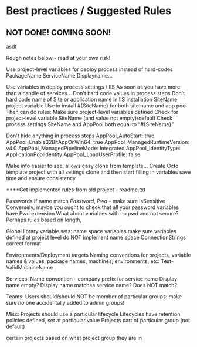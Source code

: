 
# Best practices / Suggested Rules

## NOT DONE!  COMING SOON!

asdf

Rough notes below - read at your own risk!

Use project-level variables for deploy process instead of hard-codes
PackageName
ServiceName
Displayname...

Use variables in deploy process settings / IIS
  As soon as you have more than a handle of services...
Don't hard code values in process steps
Don’t hard code name of Site or application name in IIS installation
SiteName project variable
Use in install #{SiteName} for both site name and app pool
Then can do rules:
Make sure project-level variables defined
Check for project-level variable SiteName (and value not empty)/default
Check process settings SiteName and AppPool both equal to “#{SiteName}”

Don't hide anything in process steps
  AppPool_AutoStart:              true
  AppPool_Enable32BitAppOnWin64:  true
  AppPool_ManagedRuntimeVersion:  v4.0
  AppPool_ManagedPipelineMode:    Integrated
  AppPool_IdentityType:           ApplicationPoolIdentity
  AppPool_LoadUserProfile:        false

Make info easier to see, allows easy clone from template...
Create Octo template project with all settings
  clone and then start filling in variables
  save time and ensure consistency



****Get implemented rules from old project - readme.txt



Passwords
  if name match *Password*, *Pwd* - make sure IsSensitive
  Conversely, maybe you ought to check that all your password variables have Pwd extension
  What about variables with no pwd and not secure? Perhaps rules based on length,


Global library variable sets:
  name space variables
  make sure variables defined at project level do NOT implement name space
  ConnectionStrings
    correct format

Environments/Deployment targets
Naming conventions for projects, variable names & values, package names, machines, environments, etc.
  Test-ValidMachineName

Services:
Name convention - company prefix for service name
Display name empty? Display name matches service name?  Does NOT match?

Teams:
Users should/should NOT be member of particular groups:
  make sure no one accidentally added to admin groups!

Misc:
Projects should use a particular lifecycle
Lifecycles have retention policies defined, set at particular value
Projects part of particular group (not default)



certain projects based on what project group they are in

